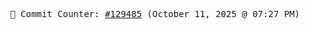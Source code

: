 <p align="center">
    <samp>
        📮 Commit Counter: <a href="https://github.com/Javascript-void0/Javascript-void0/commits/main">#129485</a> (October 11, 2025 @ 07:27 PM)
    </samp>
</p>